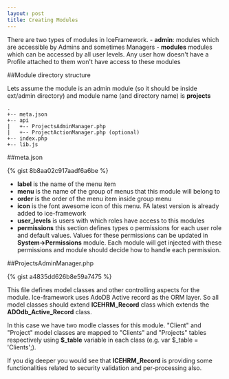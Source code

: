 ```yaml
---
layout: post
title: Creating Modules
---
```


There are two types of modules in IceFramework.
	- **admin**: modules which are accessible by Admins and sometimes Managers
	- **modules** modules which can be accessed by all user levels. Any user how doesn't have a Profile attached to them won't have access to these modules

##Module directory structure

Lets assume the module is an admin module (so it should be inside ext/admin directory) and module name (and directory name) is **projects**

```
.
+-- meta.json
+-- api
|   +-- ProjectsAdminManager.php
|   +-- ProjectActionManager.php (optional)
+-- index.php
+-- lib.js
```


##meta.json

{% gist 8b8aa02c917aadf6a6be %}

 - **label** is the name of the menu item
 - **menu** is the name of the group of menus that this module will belong to
 - **order** is the order of the menu item inside group menu
 - **icon** is the font awesome icon of this menu. FA latest version is already added to ice-framework
 - **user_levels** is users with which roles have access to this modules
 - **permissions** this section defines types o permissions for each user role and default values. Values for these permissions can be updated in **System->Permissions** module. Each module will get injected with these permissions and module should decide how to handle each permission.

##ProjectsAdminManager.php

{% gist a4835dd626b8e59a7475 %}

This file defines model classes and other controlling aspects for the module. Ice-framework uses AdoDB Active record as the ORM layer. So all model classes should extend **ICEHRM_Record** class which extends the **ADOdb_Active_Record** class.

In this case we have two modle classes for this module. "Client" and "Project" model classes are mapped to "Clients" and "Projects" tables respectively using **$_table** variable in each class (e.g. var $_table = 'Clients';).

If you dig deeper you would see that **ICEHRM_Record** is providing some functionalities related to security validation and per-processing also.



